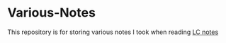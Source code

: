 # Various-Notes
This repository is for storing various notes I took when reading
<a href="Books Related to CS/Leetcode/DP/DP.md">LC notes</a>
